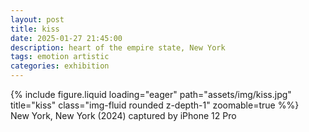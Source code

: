 ```yaml
---
layout: post
title: kiss
date: 2025-01-27 21:45:00
description: heart of the empire state, New York
tags: emotion artistic
categories: exhibition
---
```


<div class="row">
    <div class="col-sm mt-3 mt-md-0">
        {% include figure.liquid loading="eager" path="assets/img/kiss.jpg" title="kiss" class="img-fluid rounded z-depth-1" zoomable=true %%}
    </div>
</div>
<div class="caption">
    New York, New York (2024)
    captured by iPhone 12 Pro
</div>
